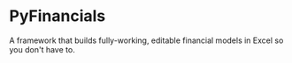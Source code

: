 # PyFinancials
A framework that builds fully-working, editable financial models in Excel so you don't have to.
